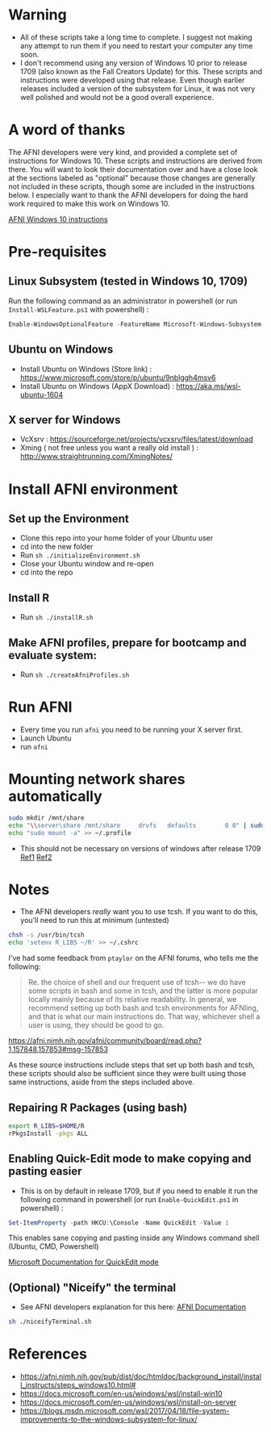# Warning
* All of these scripts take a long time to complete. I suggest not making any attempt to run them if you need to restart your computer any time soon. 
* I don't recommend using any version of Windows 10 prior to release 1709 (also known as the Fall Creators Update) for this. These scripts and instructions were developed using that release. Even though earlier releases included a version of the subsystem for Linux, it was not very well polished and would not be a good overall experience.

# A word of thanks

The AFNI developers were very kind, and provided a complete set of instructions for Windows 10. These scripts and instructions are derived from there. You will want to look their documentation over and have a close look at the sections labeled as "optional" because those changes are generally not included in these scripts, though some are included in the instructions below. I especially want to thank the AFNI developers for doing the hard work required to make this work on Windows 10. 

[AFNI Windows 10 instructions](https://afni.nimh.nih.gov/pub/dist/doc/htmldoc/background_install/install_instructs/steps_windows10.html#)

# Pre-requisites
## Linux Subsystem (tested in Windows 10, 1709)
Run the following command as an administrator in powershell (or run `Install-WSLFeature.ps1` with powershell)  :
```powershell
Enable-WindowsOptionalFeature -FeatureName Microsoft-Windows-Subsystem-Linux -Online -All -LimitAccess -NoRestart -ErrorAction Stop
```
## Ubuntu on Windows 
* Install Ubuntu on Windows (Store link) : https://www.microsoft.com/store/p/ubuntu/9nblggh4msv6
* Install Ubuntu on Windows (AppX Download) : https://aka.ms/wsl-ubuntu-1604

## X server for Windows 
* VcXsrv : https://sourceforge.net/projects/vcxsrv/files/latest/download
* Xming ( not free unless you want a really old install ) : http://www.straightrunning.com/XmingNotes/

# Install AFNI environment
## Set up the Environment
* Clone this repo into your home folder of your Ubuntu user
* cd into the new folder 
* Run `sh ./initializeEnvironment.sh`
* Close your Ubuntu window and re-open
* cd into the repo

## Install R
* Run `sh ./installR.sh`

## Make AFNI profiles, prepare for bootcamp and evaluate system:
* Run `sh ./createAfniProfiles.sh`

# Run AFNI
* Every time you run `afni` you need to be running your X server first. 
* Launch Ubuntu
* run `afni` 

# Mounting network shares automatically
```bash
sudo mkdir /mnt/share
echo "\\server\share /mnt/share     drvfs   defaults        0 0" | sudo tee --append /etc/fstab
echo "sudo mount -a" >> ~/.profile
``` 
* This should not be necessary on versions of windows after release 1709 [Ref1](https://github.com/Microsoft/WSL/issues/2930) [Ref2](https://github.com/Microsoft/WSL/issues/2636)


# Notes
* The AFNI developers *really* want you to use tcsh. If you want to do this, you'll need to run this at minimum (untested)
```bash
chsh -s /usr/bin/tcsh
echo 'setenv R_LIBS ~/R' >> ~/.cshrc
```

I've had some feedback from `ptaylor` on the AFNI forums, who tells me the following:

> Re. the choice of shell and our frequent use of tcsh-- we do have some scripts in bash and some in tcsh, and the latter is more popular locally mainly because of its relative readability. In general, we recommend setting up both bash and tcsh environments for AFNIing, and that is what our main instructions do. That way, whichever shell a user is using, they should be good to go. 

https://afni.nimh.nih.gov/afni/community/board/read.php?1,157848,157853#msg-157853

As these source instructions include steps that set up both bash and tcsh, these scripts should also be sufficient since they were built using those same instructions, aside from the steps included above. 

## Repairing R Packages (using bash)
```bash
export R_LIBS=$HOME/R
rPkgsInstall -pkgs ALL
```

## Enabling Quick-Edit mode to make copying and pasting easier
* This is on by default in release 1709, but if you need to enable it run the following command in powershell (or run `Enable-QuickEdit.ps1` in powershell) :
```powershell
Set-ItemProperty -path HKCU:\Console -Name QuickEdit -Value 1
```
This enables sane copying and pasting inside any Windows command shell (Ubuntu, CMD, Powershell)

[Microsoft Documentation for QuickEdit mode](https://docs.microsoft.com/en-us/previous-versions/windows/it-pro/windows-2000-server/cc978582(v=technet.10))

## (Optional) "Niceify" the terminal 
* See AFNI developers explanation for this here: [AFNI Documentation](https://afni.nimh.nih.gov/pub/dist/doc/htmldoc/background_install/install_instructs/steps_windows10.html#id9)
```bash
sh ./niceifyTerminal.sh
```

# References
* https://afni.nimh.nih.gov/pub/dist/doc/htmldoc/background_install/install_instructs/steps_windows10.html#
* https://docs.microsoft.com/en-us/windows/wsl/install-win10
* https://docs.microsoft.com/en-us/windows/wsl/install-on-server
* https://blogs.msdn.microsoft.com/wsl/2017/04/18/file-system-improvements-to-the-windows-subsystem-for-linux/
